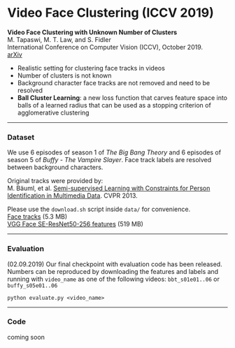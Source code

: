 # Video Face Clustering (ICCV 2019)

<strong>Video Face Clustering with Unknown Number of Clusters</strong>  
M. Tapaswi, M. T. Law, and S. Fidler  
International Conference on Computer Vision (ICCV), October 2019.  
[arXiv](https://arxiv.org/abs/1908.03381)

+ Realistic setting for clustering face tracks in videos
+ Number of clusters is not known
+ Background character face tracks are not removed and need to be resolved
+ <strong>Ball Cluster Learning</strong>: a new loss function that carves feature space into balls of a learned radius that can be used as a stopping criterion of agglomerative clustering

---

### Dataset
We use 6 episodes of season 1 of <em>The Big Bang Theory</em> and 6 episodes of season 5 of <em>Buffy - The Vampire Slayer</em>. Face track labels are resolved between background characters.

Original tracks were provided by:  
M. Bäuml, et al. [Semi-supervised Learning with Constraints for Person Identification in Multimedia Data](http://www.cs.toronto.edu/~makarand/papers/CVPR2013.pdf). CVPR 2013.

Please use the <code>download.sh</code> script inside <code>data/</code> for convenience.  
[Face tracks](http://www.cs.toronto.edu/~makarand/downloads/bcl_iccv2019/tracks.tar.gz) (5.3 MB)  
[VGG Face SE-ResNet50-256 features](http://www.cs.toronto.edu/~makarand/downloads/bcl_iccv2019/features.tar.gz) (519 MB)


---

### Evaluation
(02.09.2019) Our final checkpoint with evaluation code has been released.
Numbers can be reproduced by downloading the features and labels and running with `video_name` as one of the following videos: `bbt_s01e01..06` or `buffy_s05e01..06`
```
python evaluate.py <video_name>
```

---

### Code
coming soon

